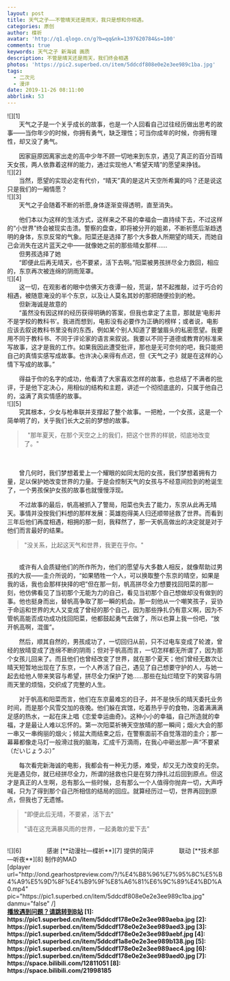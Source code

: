 ```yaml
---
layout: post
title: 天气之子——不管晴天还是雨天，我只是想和你相遇。
categories: 原创
author: 楪祈
avatar: 'http://q1.qlogo.cn/g?b=qq&nk=1397620784&s=100'
comments: true
keywords: 天气之子 新海诚 画质
description: 不管是晴天还是雨天，我们终会相遇
photos: 'https://pic2.superbed.cn/item/5ddcdf808e0e2e3ee989c1ba.jpg'
tags:
  - 二次元
  - 漫评
date: 2019-11-26 08:11:00
abbrlink: 53
---
```

<!--markdown-->![][1]
<br>
&#160; &#160; &#160; &#160;天气之子是一个关乎成长的故事，也是一个人回看自己过往经历做出思考的故事——当你年少的时候，你拥有勇气，缺乏理性；可当你成年的时候，你拥有理性，却又没了勇气。

&#160; &#160; &#160; &#160;因家庭原因离家出走的高中少年不顾一切地来到东京，遇见了真正的百分百晴天女孩，两人依靠着这样的能力，通过实现他人“希望天晴”的愿望来挣钱。
<br>
![][2]
<br>
&#160; &#160; &#160; &#160;当然，愿望的实现必定有代价，“晴天”真的是这片天空所希冀的吗？还是说这只是我们的一厢情愿？
<br>
![][3]
<br>
&#160; &#160; &#160; &#160;天气之子会随着不断的祈愿,身体逐渐变得透明，直至消失。

&#160; &#160; &#160; &#160;他们本以为这样的生活方式，这样来之不易的幸福会一直持续下去，不过这样的“小世界”终会被现实击溃。警察的盘查，即将被分开的姐弟，不断祈愿后渐趋透明的身体，东京反常的气象。阳菜还是选择了那个大多数人所期望的晴天，而她自己会消失在这片蓝天之中——就像她之前的那些晴女那样……
<br>
&#160; &#160; &#160; &#160;但男孩选择了她
<br>
&#160; &#160; &#160; &#160;“即便此后再无晴天，也不要紧，活下去啊。”阳菜被男孩拼尽全力救回，相应的，东京再次被连绵的阴雨笼罩。
<br>
![][4]
<br>
&#160; &#160; &#160; &#160;这一切，在观影者的眼中仿佛天方夜谭一般，荒诞，禁不起推敲，过于巧合的相遇，被随意淹没的半个东京，以及让人莫名其妙的那把随便捡到的枪。
<br>
&#160; &#160; &#160; &#160;但新海诚是故意的
<br>
&#160; &#160; &#160; &#160;“虽然没有因这样的经历获得明确的答案，但我也拿定了主意，那就是‘电影并不是学校的教科书’。我进而想到，电影没有必要作为正确的榜样；或者说，电影应该去叙说教科书里没有的东西，例如某个别人知道了要皱眉头的私密愿望。我要用不同于教科书、不同于评论家的语言来叙说。我要以不同于道德或教育的标准来写故事，这才是我的工作。如果我因此遭受批评，那也是无可奈何的吧，我只能把自己的真情实感写成故事。也许决心来得有点迟，但《天气之子》就是在这样的心情下写成的故事。”

&#160; &#160; &#160; &#160;得益于你的名字的成功，他看清了大家喜欢怎样的故事，也总结了不满者的批评，于是他下定决心，用相似的结构和主题，讲述一个彻彻底底的，只属于他自己的，溢满了真实情感的故事。
<br>
![][5]
<br>
&#160; &#160; &#160; &#160;究其根本，少女与枪串联并支撑起了整个故事。一把枪，一个女孩，这是一个简单明了的，关乎我们长大之前的梦想的故事。
<br>
>&#160;
>"那年夏天，在那个天空之上的我们，把这个世界的样貌，彻底地改变了。"
<br>
<br>
&#160; &#160; &#160; &#160;曾几何时，我们梦想着爱上一个耀眼的如同太阳的女孩，我们梦想着拥有力量，足以保护她改变世界的力量。于是会控制天气的女孩与不经意间捡到的枪诞生了，一个男孩保护女孩的故事也就慢慢浮现。

&#160; &#160; &#160; &#160;不过故事的最后，帆高被抓入了警局，阳菜也失去了能力，东京从此再无晴天。事情并没按我们料想的那样发展：英雄抱得美人归还顺带拯救了世界。而看到三年后他们再度相遇，相拥的那一刻，我释然了，那一天帆高做出的决定就是对于他们而言最好的结果。
<br>
>"没关系，比起这天气和世界，我更在乎你。"
<br>
&#160; &#160; &#160; &#160;或许有人会质疑他们的所作所为，他们的愿望与大多数人相反，就像帮助过男孩的大叔——圭介所说的，“如果牺牲一个人，可以换取整个东京的晴空，如果是我的话，我也会那样抉择的吧”但在那一刻，帆高拼尽全力想要找回阳菜的那一刻，他仿佛看见了当初那个无能为力的自己，看见当初那个自己想做却没有做到的事。他也挺身而出，替帆高争取了那一瞬的机会。那一刻他从一个嘲笑孩子，妥协于命运和世界的大人又变成了曾经的那个自己，因为那些挣扎仍有意义啊，因为不管帆高能否成功成功找回阳菜，他都鼓起勇气去做了，所以也算上我一份吧，“放开帆高啊，混蛋”。

&#160; &#160; &#160; &#160;然后，顺其自然的，男孩成功了，一切回归从前，只不过电车变成了轮渡，曾经的放晴变成了连绵不断的阴雨；但对于帆高而言，一切怎样都无所谓了，因为那个女孩儿回来了。而且他们也曾经改变了世界，就在那个夏天；他们曾经无数次让晴天短暂地出现在了东京，一个人养活了自己，遇见了自己想要守护的人，与她一起去给他人带来笑容与希望，拼尽全力保护了她……那些在灿烂晴空下的笑容与阴雨天里的烦恼，交织成了完整的人生。

&#160; &#160; &#160; &#160;对于帆高和阳菜而言，他们在东京最难忘的日子，并不是快乐的晴天委托业务时间，而是那个风雪交加的夜晚。他们躲在宾馆，吃着热乎乎的食物，泡着满满满足感的热水，一起在床上唱《恋爱幸运曲奇》。这种小小的幸福，自己所造就的幸福，才是最让人难以忘怀的。第一次阳菜祈祷天空放晴的那一瞬间；烟火大会的那一串又一串绚丽的烟火；倾盆大雨结束之后，在警察面前不自觉落泪的圭介；那一幕幕都像走马灯一般滑过我的脑海，汇成千万滴雨，在我心中砸出那一声“不要紧（だいじょうぶ）”

&#160; &#160; &#160; &#160;每次看完新海诚的电影，我都会有一种无力感，难受，却又无力改变的无奈。光是遇见你，就已经拼尽全力，所谓的拯救也只是在努力挣扎过后回到原点。但这才是真正的人生啊，总有那么一些时候，总有那么一个人值得你抛弃一切，大声呼喊，只为了得到那个自己所相信的结局的回应。就算经历过一切，世界再回到原点，但我也了无遗憾。
<br>
>
>"即便此后无晴，不要紧，活下去"
>
>"请在这充满暴风雨的世界，一起勇敢的爱下去"
>
<br>
![][6]
&#160; &#160; &#160; &#160;&#160; &#160; &#160; &#160;感谢 [**动漫社—楪祈**][7] 提供的简评
&#160; &#160; &#160; &#160;&#160; &#160; &#160; &#160;联动 [**技术部—听夜**][8] 制作的MAD 
<br>
[dplayer url="http://ond.gearhostpreview.com/?/%E4%B8%96%E7%95%8C%E5%B4%A9%E5%9D%8F%E4%B9%9F%E8%A6%81%E6%9C%89%E4%BD%A0.mp4" pic="https://pic1.superbed.cn/item/5ddcdf808e0e2e3ee989c1ba.jpg" danmu="false" /]
<br>
<a href="https://www.bilibili.com/video/av76652840/" target="_blank"><strong><strong>播放遇到问题？请跳转到B站</strong></a>
  [1]: https://pic1.superbed.cn/item/5ddcdf178e0e2e3ee989aeba.jpg
  [2]: https://pic1.superbed.cn/item/5ddcdf178e0e2e3ee989aed3.jpg
  [3]: https://pic1.superbed.cn/item/5ddcdf178e0e2e3ee989aebf.jpg
  [4]: https://pic1.superbed.cn/item/5ddcdf1a8e0e2e3ee989b138.jpg
  [5]: https://pic1.superbed.cn/item/5ddcdf178e0e2e3ee989aec4.jpg
  [6]: https://pic1.superbed.cn/item/5ddcdf178e0e2e3ee989aed0.jpg
  [7]: https://space.bilibili.com/12811051
  [8]: https://space.bilibili.com/21998185